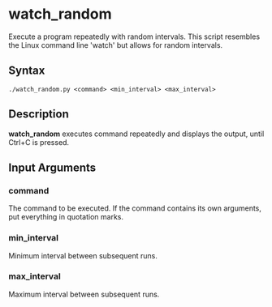 # watch_random
Execute a program repeatedly with random intervals. This script resembles the Linux command line 'watch' but allows for random intervals. 

## Syntax
`./watch_random.py <command> <min_interval> <max_interval>`
## Description
**watch_random** executes command repeatedly and displays the output, until Ctrl+C is pressed. 
## Input Arguments
### command
The command to be executed. If the command contains its own arguments, put everything in quotation marks.
### min_interval
Minimum interval between subsequent runs.
### max_interval
Maximum interval between subsequent runs.
